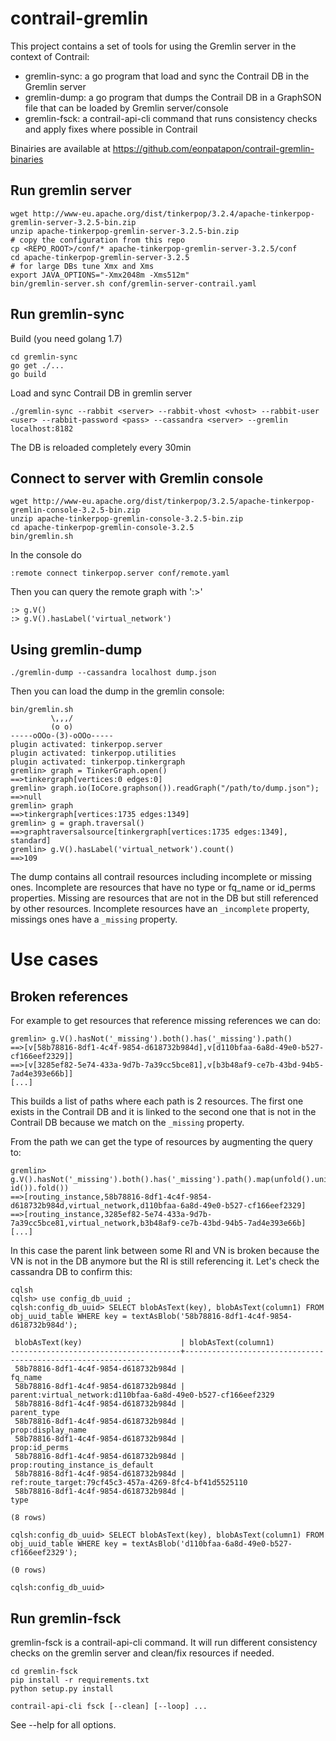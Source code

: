 contrail-gremlin
================

This project contains a set of tools for using the Gremlin server in the context of Contrail:

 * gremlin-sync: a go program that load and sync the Contrail DB in the Gremlin server
 * gremlin-dump: a go program that dumps the Contrail DB in a GraphSON file that can be loaded by Gremlin server/console
 * gremlin-fsck: a contrail-api-cli command that runs consistency checks and apply fixes where possible in Contrail

Binairies are available at https://github.com/eonpatapon/contrail-gremlin-binaries

Run gremlin server
------------------

    wget http://www-eu.apache.org/dist/tinkerpop/3.2.4/apache-tinkerpop-gremlin-server-3.2.5-bin.zip
    unzip apache-tinkerpop-gremlin-server-3.2.5-bin.zip
    # copy the configuration from this repo
    cp <REPO_ROOT>/conf/* apache-tinkerpop-gremlin-server-3.2.5/conf
    cd apache-tinkerpop-gremlin-server-3.2.5
    # for large DBs tune Xmx and Xms
    export JAVA_OPTIONS="-Xmx2048m -Xms512m"
    bin/gremlin-server.sh conf/gremlin-server-contrail.yaml

Run gremlin-sync
----------------

Build (you need golang 1.7)

    cd gremlin-sync
    go get ./...
    go build

Load and sync Contrail DB in gremlin server

    ./gremlin-sync --rabbit <server> --rabbit-vhost <vhost> --rabbit-user <user> --rabbit-password <pass> --cassandra <server> --gremlin localhost:8182

The DB is reloaded completely every 30min

Connect to server with Gremlin console
--------------------------------------

    wget http://www-eu.apache.org/dist/tinkerpop/3.2.5/apache-tinkerpop-gremlin-console-3.2.5-bin.zip
    unzip apache-tinkerpop-gremlin-console-3.2.5-bin.zip
    cd apache-tinkerpop-gremlin-console-3.2.5
    bin/gremlin.sh

In the console do

    :remote connect tinkerpop.server conf/remote.yaml

Then you can query the remote graph with ':>'

    :> g.V()
    :> g.V().hasLabel('virtual_network')

Using gremlin-dump
------------------

    ./gremlin-dump --cassandra localhost dump.json

Then you can load the dump in the gremlin console:

    bin/gremlin.sh
             \,,,/
             (o o)
    -----oOOo-(3)-oOOo-----
    plugin activated: tinkerpop.server
    plugin activated: tinkerpop.utilities
    plugin activated: tinkerpop.tinkergraph
    gremlin> graph = TinkerGraph.open()
    ==>tinkergraph[vertices:0 edges:0]
    gremlin> graph.io(IoCore.graphson()).readGraph("/path/to/dump.json");
    ==>null
    gremlin> graph
    ==>tinkergraph[vertices:1735 edges:1349]
    gremlin> g = graph.traversal()
    ==>graphtraversalsource[tinkergraph[vertices:1735 edges:1349], standard]
    gremlin> g.V().hasLabel('virtual_network').count()
    ==>109

The dump contains all contrail resources including incomplete or missing ones. Incomplete are resources that have no type or fq_name or id_perms properties. Missing are resources that are not in the DB but still referenced by other resources. Incomplete resources have an `_incomplete` property, missings ones have a `_missing` property.

# Use cases

## Broken references

For example to get resources that reference missing references we can do:

    gremlin> g.V().hasNot('_missing').both().has('_missing').path()
    ==>[v[58b78816-8df1-4c4f-9854-d618732b984d],v[d110bfaa-6a8d-49e0-b527-cf166eef2329]]
    ==>[v[3285ef82-5e74-433a-9d7b-7a39cc5bce81],v[b3b48af9-ce7b-43bd-94b5-7ad4e393e66b]]
    [...]

This builds a list of paths where each path is 2 resources. The first one exists in the Contrail DB and it is linked to the second one that is not in the Contrail DB because we match on the `_missing` property.

From the path we can get the type of resources by augmenting the query to:

    gremlin> g.V().hasNot('_missing').both().has('_missing').path().map(unfold().union(label(), id()).fold())
    ==>[routing_instance,58b78816-8df1-4c4f-9854-d618732b984d,virtual_network,d110bfaa-6a8d-49e0-b527-cf166eef2329]
    ==>[routing_instance,3285ef82-5e74-433a-9d7b-7a39cc5bce81,virtual_network,b3b48af9-ce7b-43bd-94b5-7ad4e393e66b]
    [...]

In this case the parent link between some RI and VN is broken because the VN is not in the DB anymore but the RI is still referencing it. Let's check the cassandra DB to confirm this:

    cqlsh
    cqlsh> use config_db_uuid ;
    cqlsh:config_db_uuid> SELECT blobAsText(key), blobAsText(column1) FROM obj_uuid_table WHERE key = textAsBlob('58b78816-8df1-4c4f-9854-d618732b984d');

     blobAsText(key)                      | blobAsText(column1)
    --------------------------------------+-------------------------------------------------------------
     58b78816-8df1-4c4f-9854-d618732b984d |                                                     fq_name
     58b78816-8df1-4c4f-9854-d618732b984d | parent:virtual_network:d110bfaa-6a8d-49e0-b527-cf166eef2329
     58b78816-8df1-4c4f-9854-d618732b984d |                                                 parent_type
     58b78816-8df1-4c4f-9854-d618732b984d |                                           prop:display_name
     58b78816-8df1-4c4f-9854-d618732b984d |                                               prop:id_perms
     58b78816-8df1-4c4f-9854-d618732b984d |                            prop:routing_instance_is_default
     58b78816-8df1-4c4f-9854-d618732b984d |       ref:route_target:79cf45c3-457a-4269-8fc4-bf41d5525110
     58b78816-8df1-4c4f-9854-d618732b984d |                                                        type

    (8 rows)

    cqlsh:config_db_uuid> SELECT blobAsText(key), blobAsText(column1) FROM obj_uuid_table WHERE key = textAsBlob('d110bfaa-6a8d-49e0-b527-cf166eef2329');

    (0 rows)

    cqlsh:config_db_uuid>

Run gremlin-fsck
----------------

gremlin-fsck is a contrail-api-cli command. It will run different consistency checks on the gremlin server and clean/fix resources if needed.

    cd gremlin-fsck
    pip install -r requirements.txt
    python setup.py install

    contrail-api-cli fsck [--clean] [--loop] ...

See --help for all options.
